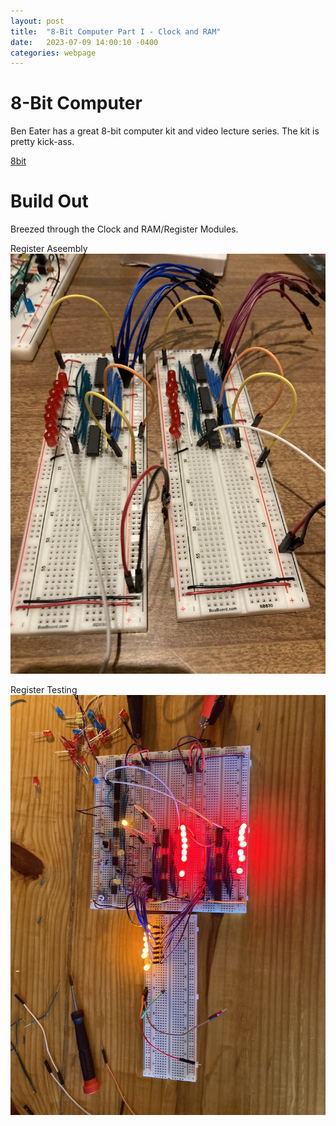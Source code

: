 ```yaml
---
layout: post
title:  "8-Bit Computer Part I - Clock and RAM"
date:   2023-07-09 14:00:10 -0400
categories: webpage
---
```


# 8-Bit Computer

Ben Eater has a great 8-bit computer kit and video lecture series. The kit is pretty kick-ass. 

[8bit](https://eater.net/8bit/)


# Build Out

Breezed through the Clock and RAM/Register Modules. 

Register Aseembly
![registers](/assets/images/registers.jpg)

Register Testing
![registers](/assets/images/register_testing.jpg)








